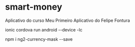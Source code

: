 # smart-money
Aplicativo do curso Meu Primeiro Aplicativo do Felipe Fontura

ionic cordova run android --device -lc

npm i ng2-currency-mask --save
